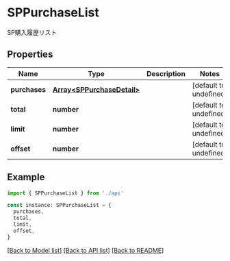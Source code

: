 # SPPurchaseList

SP購入履歴リスト

## Properties

| Name          | Type                                                     | Description | Notes                  |
| ------------- | -------------------------------------------------------- | ----------- | ---------------------- |
| **purchases** | [**Array&lt;SPPurchaseDetail&gt;**](SPPurchaseDetail.md) |             | [default to undefined] |
| **total**     | **number**                                               |             | [default to undefined] |
| **limit**     | **number**                                               |             | [default to undefined] |
| **offset**    | **number**                                               |             | [default to undefined] |

## Example

```typescript
import { SPPurchaseList } from './api'

const instance: SPPurchaseList = {
  purchases,
  total,
  limit,
  offset,
}
```

[[Back to Model list]](../README.md#documentation-for-models) [[Back to API list]](../README.md#documentation-for-api-endpoints) [[Back to README]](../README.md)
